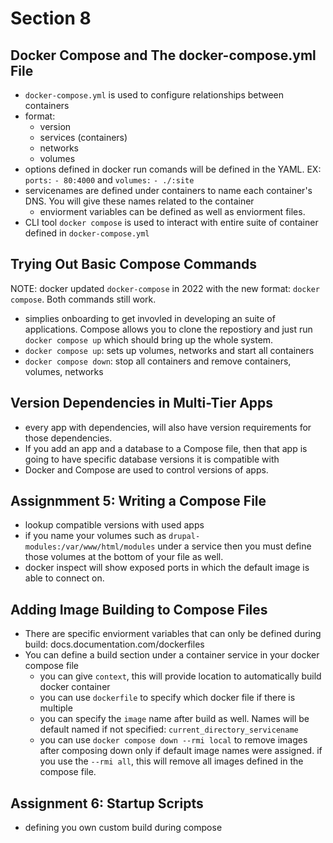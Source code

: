 # Section 8

## Docker Compose and The docker-compose.yml File
- `docker-compose.yml` is used to configure relationships between containers
- format:
    - version
    - services (containers)
    - networks
    - volumes
- options defined in docker run comands will be defined in the YAML. EX: `ports:` `- 80:4000` and `volumes:` `- ./:site`
- servicenames are defined under containers to name each container's DNS. You will give these names related to the container
    - enviorment variables can be defined as well as enviorment files.
- CLI tool `docker compose` is used to interact with entire suite of container defined in `docker-compose.yml`

## Trying Out Basic Compose Commands
NOTE: docker updated `docker-compose` in 2022 with the new format: `docker compose`. Both commands still work.
- simplies onboarding to get invovled in developing an suite of applications. Compose allows you to clone the repostiory and just run `docker compose up` which should bring up the whole system.
- `docker compose up`: sets up volumes, networks and start all containers
- `docker compose down`: stop all containers and remove containers, volumes, networks

## Version Dependencies in Multi-Tier Apps
- every app with dependencies, will also have version requirements for those dependencies.
- If you add an app and a database to a Compose file, then that app is going to have specific database versions it is compatible with
- Docker and Compose are used to control versions of apps.

## Assignmment 5: Writing a Compose File
- lookup compatible versions with used apps
- if you name your volumes such as `drupal-modules:/var/www/html/modules` under a service then you must define those volumes at the bottom of your file as well.
- docker inspect will show exposed ports in which the default image is able to connect on.

## Adding Image Building to Compose Files
- There are specific enviorment variables that can only be defined during build: docs.documentation.com/dockerfiles
- You can define a build section under a container service in your docker compose file
    - you can give `context`, this will provide location to automatically build docker container
    - you can use `dockerfile` to specify which docker file if there is multiple
    - you can specify the `image` name after build as well. Names will be default named if not specified: `current_directory_servicename`
    - you can use `docker compose down --rmi local` to remove images after composing down only if default image names were assigned. if you use the `--rmi all`, this will remove all images defined in the compose file.

## Assignment 6: Startup Scripts
- defining you own custom build during compose
